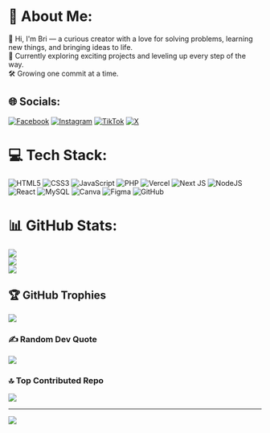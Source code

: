 # 💫 About Me:
👋 Hi, I'm Bri — a curious creator with a love for solving problems, learning new things, and bringing ideas to life.<br>🚀 Currently exploring exciting projects and leveling up every step of the way.<br>🛠️ Growing one commit at a time.


## 🌐 Socials:
[![Facebook](https://img.shields.io/badge/Facebook-%231877F2.svg?logo=Facebook&logoColor=white)](https://facebook.com/kennethbrian.biag.1) [![Instagram](https://img.shields.io/badge/Instagram-%23E4405F.svg?logo=Instagram&logoColor=white)](https://instagram.com/k6nbri) [![TikTok](https://img.shields.io/badge/TikTok-%23000000.svg?logo=TikTok&logoColor=white)](https://tiktok.com/@k6nbri) [![X](https://img.shields.io/badge/X-black.svg?logo=X&logoColor=white)](https://x.com/k6nbri) 

# 💻 Tech Stack:
![HTML5](https://img.shields.io/badge/html5-%23E34F26.svg?style=for-the-badge&logo=html5&logoColor=white) ![CSS3](https://img.shields.io/badge/css3-%231572B6.svg?style=for-the-badge&logo=css3&logoColor=white) ![JavaScript](https://img.shields.io/badge/javascript-%23323330.svg?style=for-the-badge&logo=javascript&logoColor=%23F7DF1E) ![PHP](https://img.shields.io/badge/php-%23777BB4.svg?style=for-the-badge&logo=php&logoColor=white) ![Vercel](https://img.shields.io/badge/vercel-%23000000.svg?style=for-the-badge&logo=vercel&logoColor=white) ![Next JS](https://img.shields.io/badge/Next-black?style=for-the-badge&logo=next.js&logoColor=white) ![NodeJS](https://img.shields.io/badge/node.js-6DA55F?style=for-the-badge&logo=node.js&logoColor=white) ![React](https://img.shields.io/badge/react-%2320232a.svg?style=for-the-badge&logo=react&logoColor=%2361DAFB) ![MySQL](https://img.shields.io/badge/mysql-4479A1.svg?style=for-the-badge&logo=mysql&logoColor=white) ![Canva](https://img.shields.io/badge/Canva-%2300C4CC.svg?style=for-the-badge&logo=Canva&logoColor=white) ![Figma](https://img.shields.io/badge/figma-%23F24E1E.svg?style=for-the-badge&logo=figma&logoColor=white) ![GitHub](https://img.shields.io/badge/github-%23121011.svg?style=for-the-badge&logo=github&logoColor=white)
# 📊 GitHub Stats:
![](https://github-readme-stats.vercel.app/api?username=bri-ken&theme=dracula&hide_border=false&include_all_commits=true&count_private=true)<br/>
![](https://nirzak-streak-stats.vercel.app/?user=bri-ken&theme=dracula&hide_border=false)<br/>
![](https://github-readme-stats.vercel.app/api/top-langs/?username=bri-ken&theme=dracula&hide_border=false&include_all_commits=true&count_private=true&layout=compact)

## 🏆 GitHub Trophies
![](https://github-profile-trophy.vercel.app/?username=bri-ken&theme=aura_dark&no-frame=true&no-bg=false&margin-w=4)

### ✍️ Random Dev Quote
![](https://quotes-github-readme.vercel.app/api?type=horizontal&theme=radical)

### 🔝 Top Contributed Repo
![](https://github-contributor-stats.vercel.app/api?username=bri-ken&limit=5&theme=dark&combine_all_yearly_contributions=true)

---
[![](https://visitcount.itsvg.in/api?id=bri-ken&icon=0&color=0)](https://visitcount.itsvg.in)

<!-- Proudly created with GPRM ( https://gprm.itsvg.in ) -->
